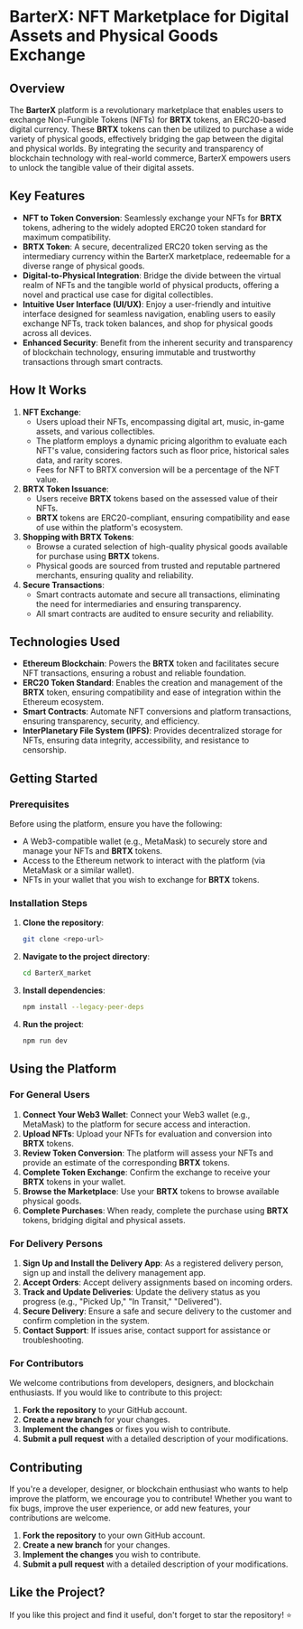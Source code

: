 # BarterX: NFT Marketplace for Digital Assets and Physical Goods Exchange

## Overview

The **BarterX** platform is a revolutionary marketplace that enables users to exchange Non-Fungible Tokens (NFTs) for **BRTX** tokens, an ERC20-based digital currency. These **BRTX** tokens can then be utilized to purchase a wide variety of physical goods, effectively bridging the gap between the digital and physical worlds. By integrating the security and transparency of blockchain technology with real-world commerce, BarterX empowers users to unlock the tangible value of their digital assets.

## Key Features

- **NFT to Token Conversion**: Seamlessly exchange your NFTs for **BRTX** tokens, adhering to the widely adopted ERC20 token standard for maximum compatibility.
- **BRTX Token**: A secure, decentralized ERC20 token serving as the intermediary currency within the BarterX marketplace, redeemable for a diverse range of physical goods.
- **Digital-to-Physical Integration**: Bridge the divide between the virtual realm of NFTs and the tangible world of physical products, offering a novel and practical use case for digital collectibles.
- **Intuitive User Interface (UI/UX)**: Enjoy a user-friendly and intuitive interface designed for seamless navigation, enabling users to easily exchange NFTs, track token balances, and shop for physical goods across all devices.
- **Enhanced Security**: Benefit from the inherent security and transparency of blockchain technology, ensuring immutable and trustworthy transactions through smart contracts.

## How It Works

1.  **NFT Exchange**:
    * Users upload their NFTs, encompassing digital art, music, in-game assets, and various collectibles.
    * The platform employs a dynamic pricing algorithm to evaluate each NFT's value, considering factors such as floor price, historical sales data, and rarity scores.
    * Fees for NFT to BRTX conversion will be a percentage of the NFT value.
2.  **BRTX Token Issuance**:
    * Users receive **BRTX** tokens based on the assessed value of their NFTs.
    * **BRTX** tokens are ERC20-compliant, ensuring compatibility and ease of use within the platform's ecosystem.
3.  **Shopping with BRTX Tokens**:
    * Browse a curated selection of high-quality physical goods available for purchase using **BRTX** tokens.
    * Physical goods are sourced from trusted and reputable partnered merchants, ensuring quality and reliability.
4.  **Secure Transactions**:
    * Smart contracts automate and secure all transactions, eliminating the need for intermediaries and ensuring transparency.
    * All smart contracts are audited to ensure security and reliability.

## Technologies Used

-   **Ethereum Blockchain**: Powers the **BRTX** token and facilitates secure NFT transactions, ensuring a robust and reliable foundation.
-   **ERC20 Token Standard**: Enables the creation and management of the **BRTX** token, ensuring compatibility and ease of integration within the Ethereum ecosystem.
-   **Smart Contracts**: Automate NFT conversions and platform transactions, ensuring transparency, security, and efficiency.
-   **InterPlanetary File System (IPFS)**: Provides decentralized storage for NFTs, ensuring data integrity, accessibility, and resistance to censorship.

## Getting Started

### Prerequisites

Before using the platform, ensure you have the following:

-   A Web3-compatible wallet (e.g., MetaMask) to securely store and manage your NFTs and **BRTX** tokens.
-   Access to the Ethereum network to interact with the platform (via MetaMask or a similar wallet).
-   NFTs in your wallet that you wish to exchange for **BRTX** tokens.

### Installation Steps

1.  **Clone the repository**:

    ```bash
    git clone <repo-url>
    ```

2.  **Navigate to the project directory**:

    ```bash
    cd BarterX_market
    ```

3.  **Install dependencies**:

    ```bash
    npm install --legacy-peer-deps
    ```

4.  **Run the project**:

    ```bash
    npm run dev
    ```

## Using the Platform

### For General Users

1.  **Connect Your Web3 Wallet**: Connect your Web3 wallet (e.g., MetaMask) to the platform for secure access and interaction.
2.  **Upload NFTs**: Upload your NFTs for evaluation and conversion into **BRTX** tokens.
3.  **Review Token Conversion**: The platform will assess your NFTs and provide an estimate of the corresponding **BRTX** tokens.
4.  **Complete Token Exchange**: Confirm the exchange to receive your **BRTX** tokens in your wallet.
5.  **Browse the Marketplace**: Use your **BRTX** tokens to browse available physical goods.
6.  **Complete Purchases**: When ready, complete the purchase using **BRTX** tokens, bridging digital and physical assets.

### For Delivery Persons

1.  **Sign Up and Install the Delivery App**: As a registered delivery person, sign up and install the delivery management app.
2.  **Accept Orders**: Accept delivery assignments based on incoming orders.
3.  **Track and Update Deliveries**: Update the delivery status as you progress (e.g., "Picked Up," "In Transit," "Delivered").
4.  **Secure Delivery**: Ensure a safe and secure delivery to the customer and confirm completion in the system.
5.  **Contact Support**: If issues arise, contact support for assistance or troubleshooting.

### For Contributors

We welcome contributions from developers, designers, and blockchain enthusiasts. If you would like to contribute to this project:

1.  **Fork the repository** to your GitHub account.
2.  **Create a new branch** for your changes.
3.  **Implement the changes** or fixes you wish to contribute.
4.  **Submit a pull request** with a detailed description of your modifications.

## Contributing

If you're a developer, designer, or blockchain enthusiast who wants to help improve the platform, we encourage you to contribute! Whether you want to fix bugs, improve the user experience, or add new features, your contributions are welcome.

1.  **Fork the repository** to your own GitHub account.
2.  **Create a new branch** for your changes.
3.  **Implement the changes** you wish to contribute.
4.  **Submit a pull request** with a detailed description of your modifications.

## Like the Project?

If you like this project and find it useful, don't forget to star the repository! ⭐
